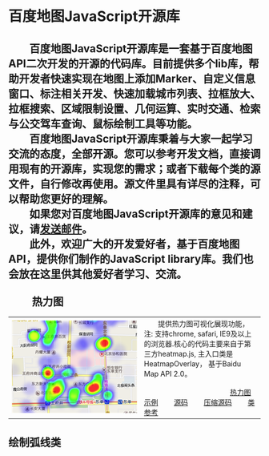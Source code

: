 百度地图JavaScript开源库
============================
　　百度地图JavaScript开源库是一套基于百度地图API二次开发的开源的代码库。目前提供多个lib库，帮助开发者快速实现在地图上添加Marker、自定义信息窗口、标注相关开发、快速加载城市列表、拉框放大、拉框搜索、区域限制设置、几何运算、实时交通、检索与公交驾车查询、鼠标绘制工具等功能。<br/>
　　百度地图JavaScript开源库秉着与大家一起学习交流的态度，全部开源。您可以参考开发文档，直接调用现有的开源库，实现您的需求；或者下载每个类的源文件，自行修改再使用。源文件里具有详尽的注释，可以帮助您更好的理解。<br/>
　　如果您对百度地图JavaScript开源库的意见和建议，请[发送邮件](http://developer.baidu.com/map/index.php?title=open/help_index)。<br/>
　　此外，欢迎广大的开发爱好者，基于百度地图API，提供你们制作的JavaScript library库。我们也会放在这里供其他爱好者学习、交流。<br/><br/>
　　
热力图
---------
<table>
<tr>
<td width='250'>
<img src='https://raw.githubusercontent.com/dandandancj/BMap-JavaScript-library/master/images/Heatmap.png' width='250' />
</td>
<td>
　　提供热力图可视化展现功能，注: 支持chrome, safari, IE9及以上的浏览器.核心的代码主要来自于第三方heatmap.js, 主入口类是HeatmapOverlay， 基于Baidu Map API 2.0。<br/><br/>　　　　　　　　　　　　
<a href = 'http://dandandancj.github.io/BMap-JavaScript-library/demo/Heatmap/Heatmap.html'>热力图示例</a>　　
<a href = 'http://dandandancj.github.io/BMap-JavaScript-library/src/Heatmap/Heatmap.js'>源码</a>　　
<a href = 'http://dandandancj.github.io/BMap-JavaScript-library/src/Heatmap/Heatmap_min.js'>压缩源码</a>　　
<a href = '#'>类参考</a>
</td>
</table>

绘制弧线类
---------
